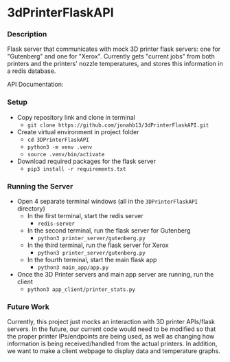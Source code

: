 # 3dPrinterFlaskAPI

### Description
Flask server that communicates with mock 3D printer flask servers: one for "Gutenberg" and one for "Xerox". Currently gets "current jobs" from both printers and the printers' nozzle temperatures, and stores this information in a redis database. 

API Documentation: 

### Setup
* Copy repository link and clone in terminal
	* `git clone https://github.com/jonahb13/3dPrinterFlaskAPI.git`
* Create virtual environment in project folder
	* `cd 3DPrinterFlaskAPI`
	* `python3 -m venv .venv`
	* `source .venv/bin/activate`
* Download required packages for the flask server
	* `pip3 install -r requirements.txt`

### Running the Server
* Open 4 separate terminal windows (all in the `3DPrinterFlaskAPI` directory)
	* In the first terminal, start the redis server
		* `redis-server`
	* In the second terminal, run the flask server for Gutenberg
		* `python3 printer_server/gutenberg.py`
	* In the third terminal, run the flask server for Xerox
		* `python3 printer_server/gutenberg.py`
	* In the fourth terminal, start the main flask app
		* `python3 main_app/app.py`
* Once the 3D Printer servers and main app server are running, run the client
	* `python3 app_client/printer_stats.py`

### Future Work
Currently, this project just mocks an interaction with 3D printer APIs/flask servers. In the future, our current code would need to be modified so that the proper printer IPs/endpoints are being used, as well as changing how information is being received/handled from the actual printers. In addition, we want to make a client webpage to display data and temperature graphs.